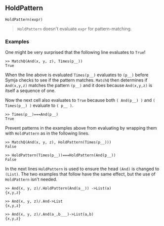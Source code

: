 ## HoldPattern

```
HoldPattern(expr)
```

> `HoldPattern` doesn't evaluate `expr` for pattern-matching.


### Examples

One might be very surprised that the following line evaluates to `True`!

```
>> MatchQ(And(x, y, z), Times(p__))
True
```

When the line above is evaluated  `Times(p__)` evaluates to `(p__)` before Symja checks to see if the pattern matches. `MatchQ` then determines if `And(x,y,z)` matches the pattern `(p__)` and it does because `And(x,y,z)` is itself a sequence of one.

Now the next cell also evaluates to `True` because both `( And(p__) )` and `( Times(p__) )` evaluate to `( p__ )`.

```
>> Times(p__)===And(p__)
True
```

Prevent patterns in the examples above from evaluating by wrapping them with `HoldPattern` as in the following lines.

```
>> MatchQ(And(x, y, z), HoldPattern(Times(p__)))
False

>> HoldPattern(Times(p__))===HoldPattern(And(p__))
False
```

In the next lines `HoldPattern` is used to ensure the head `(And)` is changed to `(List)`.
The two examples that follow have the same effect, but the use of `HoldPattern` isn't needed.

```
>> And(x, y, z)/.HoldPattern(And(a__)) ->List(a)
{x,y,z}

>> And(x, y, z)/.And->List
{x,y,z}

>> And(x, y, z)/.And(a_,b___)->List(a,b)
{x,y,z}
```





